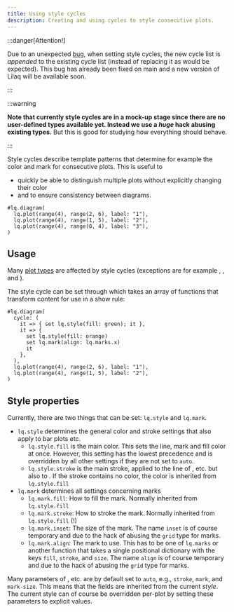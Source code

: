 ```yaml
---
title: Using style cycles
description: Creating and using cycles to style consecutive plots. 
---
```


:::danger[Attention!]

Due to an unexpected [bug](https://github.com/lilaq-project/lilaq/issues/8), when setting style cycles, the new cycle list is _appended_ to the existing cycle list (instead of replacing it as would be expected). This bug has already been fixed on main and a new version of Lilaq will be available soon. 

:::

:::warning

**Note that currently style cycles are in a mock-up stage since there are no user-defined types available yet. Instead we use a _huge_ hack abusing existing types.** But this is good for studying how everything should behave. 

::: 

Style cycles describe template patterns that determine for example the color and mark for consecutive plots. This is useful to 
- quickly be able to distinguish multiple plots without explicitly changing their color
- and to ensure consistency between diagrams. 


```example
#lq.diagram(
  lq.plot(range(4), range(2, 6), label: "1"),
  lq.plot(range(4), range(1, 5), label: "2"),
  lq.plot(range(4), range(0, 4), label: "3"),
)
```

## Usage

Many [plot types](/docs/plot-types) are affected by style cycles (exceptions are for example <Crossref target="boxplot" />, <Crossref target="colormesh" />, and <Crossref target="contour" />). 

The style cycle can be set through <Crossref target="diagram#cycle" /> which takes an array of functions that transform content for use in a show rule:
```example
#lq.diagram(
  cycle: (
    it => { set lq.style(fill: green); it },
    it => { 
      set lq.style(fill: orange)
      set lq.mark(align: lq.marks.x) 
      it
    },
  ),
  lq.plot(range(4), range(2, 6), label: "1"),
  lq.plot(range(4), range(1, 5), label: "2"),
)
```


## Style properties

Currently, there are two things that can be set: `lq.style` and `lq.mark`. 
- `lq.style` determines the general color and stroke settings that also apply to bar plots etc. 
  - `lq.style.fill` is the main color. This sets the line, mark and fill color at once. However, this setting has the lowest precedence and is overridden by all other settings if they are not set to `auto`. 
  - `lq.style.stroke` is the main stroke, applied to the line of <Crossref target="plot" />, <Crossref target="stem" /> etc. but also to <Crossref target="bar" />. If the stroke contains no color, the color is inherited from `lq.style.fill`
- `lq.mark` determines all settings concerning marks
  - `lq.mark.fill`: How to fill the mark. Normally inherited from `lq.style.fill`
  - `lq.mark.stroke`: How to stroke the mark. Normally inherited from `lq.style.fill` (!)
  - `lq.mark.inset`: The size of the mark. The name `inset` is of course temporary and due to the hack of abusing the `grid` type for marks. 
  - `lq.mark.align`: The mark to use. This has to be one of `lq.marks` or another function that takes a single positional dictionary with the keys `fill`, `stroke`, and `size`. The name `align` is of course temporary and due to the hack of abusing the `grid` type for marks. 

Many parameters of <Crossref target="plot" />, <Crossref target="scatter" /> etc. are by default set to `auto`, e.g., `stroke`, `mark`, and `mark-size`. This means that the fields are inherited from the current _style_. The current style can of course be overridden per-plot by setting these parameters to explicit values. 
